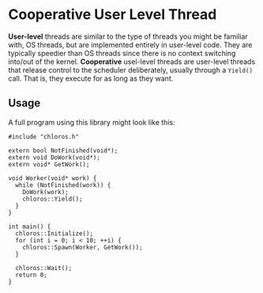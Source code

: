 # Cooperative User Level Thread
**User-level** threads are similar to the type of threads you might be familiar with, OS threads, but are implemented entirely in user-level code. They are typically speedier than OS threads since there is no context switching into/out of the kernel. **Cooperative** usel-level threads are user-level threads that release control to the scheduler deliberately, usually through a `Yield()` call. That is, they execute for as long as they want.

## Usage
A full program using this library might look like this:
```
#include "chloros.h"

extern bool NotFinished(void*);
extern void DoWork(void*);
extern void* GetWork();

void Worker(void* work) {
  while (NotFinished(work)) {
    DoWork(work);
    chloros::Yield();
  }
}

int main() {
  chloros::Initialize();
  for (int i = 0; i < 10; ++i) {
    chloros::Spawn(Worker, GetWork());
  }

  chloros::Wait();
  return 0;
}
```